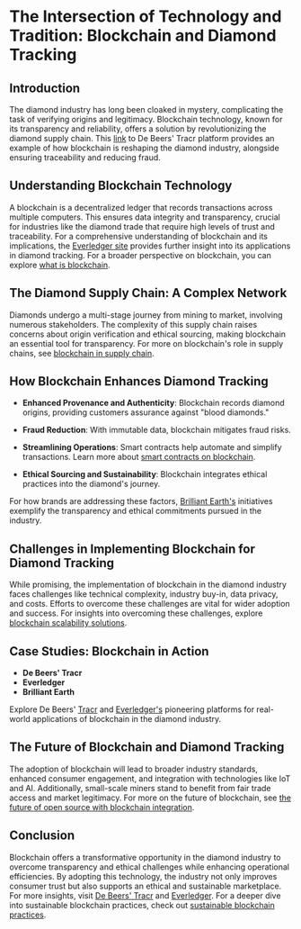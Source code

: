 # The Intersection of Technology and Tradition: Blockchain and Diamond Tracking

## Introduction

The diamond industry has long been cloaked in mystery, complicating the task of verifying origins and legitimacy. Blockchain technology, known for its transparency and reliability, offers a solution by revolutionizing the diamond supply chain. This [link](https://www.debeersgroup.com/about-us/technology-and-innovation/our-diamond-tracking-system) to De Beers' Tracr platform provides an example of how blockchain is reshaping the diamond industry, alongside ensuring traceability and reducing fraud.

## Understanding Blockchain Technology

A blockchain is a decentralized ledger that records transactions across multiple computers. This ensures data integrity and transparency, crucial for industries like the diamond trade that require high levels of trust and traceability. For a comprehensive understanding of blockchain and its implications, the [Everledger site](https://everledger.io/) provides further insight into its applications in diamond tracking. For a broader perspective on blockchain, you can explore [what is blockchain](https://www.license-token.com/wiki/what-is-blockchain).

## The Diamond Supply Chain: A Complex Network

Diamonds undergo a multi-stage journey from mining to market, involving numerous stakeholders. The complexity of this supply chain raises concerns about origin verification and ethical sourcing, making blockchain an essential tool for transparency. For more on blockchain's role in supply chains, see [blockchain in supply chain](https://www.license-token.com/wiki/blockchain-in-supply-chain).

## How Blockchain Enhances Diamond Tracking

- **Enhanced Provenance and Authenticity**: Blockchain records diamond origins, providing customers assurance against "blood diamonds."
  
- **Fraud Reduction**: With immutable data, blockchain mitigates fraud risks.

- **Streamlining Operations**: Smart contracts help automate and simplify transactions. Learn more about [smart contracts on blockchain](https://www.license-token.com/wiki/smart-contracts-on-blockchain).

- **Ethical Sourcing and Sustainability**: Blockchain integrates ethical practices into the diamond's journey.

For how brands are addressing these factors, [Brilliant Earth's](https://www.brilliantearth.com/) initiatives exemplify the transparency and ethical commitments pursued in the industry.

## Challenges in Implementing Blockchain for Diamond Tracking

While promising, the implementation of blockchain in the diamond industry faces challenges like technical complexity, industry buy-in, data privacy, and costs. Efforts to overcome these challenges are vital for wider adoption and success. For insights into overcoming these challenges, explore [blockchain scalability solutions](https://www.license-token.com/wiki/blockchain-scalability-solutions).

## Case Studies: Blockchain in Action

- **De Beers' Tracr**
- **Everledger**
- **Brilliant Earth**

Explore De Beers' [Tracr](https://www.debeersgroup.com/about-us/technology-and-innovation/our-diamond-tracking-system) and [Everledger's](https://everledger.io/) pioneering platforms for real-world applications of blockchain in the diamond industry.

## The Future of Blockchain and Diamond Tracking

The adoption of blockchain will lead to broader industry standards, enhanced consumer engagement, and integration with technologies like IoT and AI. Additionally, small-scale miners stand to benefit from fair trade access and market legitimacy. For more on the future of blockchain, see [the future of open source with blockchain integration](https://www.license-token.com/wiki/the-future-of-open-source-with-blockchain-integration).

## Conclusion

Blockchain offers a transformative opportunity in the diamond industry to overcome transparency and ethical challenges while enhancing operational efficiencies. By adopting this technology, the industry not only improves consumer trust but also supports an ethical and sustainable marketplace. For more insights, visit [De Beers' Tracr](https://www.debeersgroup.com/about-us/technology-and-innovation/our-diamond-tracking-system) and [Everledger](https://everledger.io/). For a deeper dive into sustainable blockchain practices, check out [sustainable blockchain practices](https://www.license-token.com/wiki/sustainable-blockchain-practices).